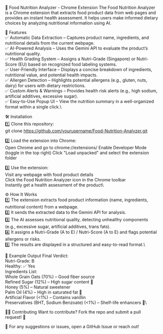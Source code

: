 🥗 Food Nutrition Analyzer - Chrome Extension
The Food Nutrition Analyzer is a Chrome extension that extracts food product data from web pages and provides an instant health assessment. It helps users make informed dietary choices by analyzing nutritional information using AI.

🚀 Features\
✅ Automatic Data Extraction – Captures product name, ingredients, and nutritional details from the current webpage.\
✅ AI-Powered Analysis – Uses the Gemini API to evaluate the product’s nutritional quality.\
✅ Health Grading System – Assigns a Nutri-Grade (Singapore) or Nutri-Score (EU) based on recognized food labeling systems.\
✅ User-Friendly Interface – Displays a concise breakdown of ingredients, nutritional value, and potential health impacts.\
✅ Allergen Detection – Highlights potential allergens (e.g., gluten, nuts, dairy) for users with dietary restrictions.\
✅ Custom Alerts & Warnings – Provides health risk alerts (e.g., high sodium, artificial additives, excessive sugar).\
✅ Easy-to-Use Popup UI – View the nutrition summary in a well-organized format within a single click.\

🛠 Installation\
1️⃣ Clone this repository:\
git clone https://github.com/yourusername/Food-Nutrition-Analyzer.git

2️⃣ Load the extension into Chrome:\
Open Chrome and go to chrome://extensions/
Enable Developer Mode (toggle in the top right)
Click "Load unpacked" and select the extension folder

3️⃣ Use the extension:\
Visit any webpage with food product details\
Click the Food Nutrition Analyzer icon in the Chrome toolbar\
Instantly get a health assessment of the product\

⚙️ How It Works\
1️⃣ The extension extracts food product information (name, ingredients, nutritional content) from a webpage.\
2️⃣ It sends the extracted data to the Gemini API for analysis.\
3️⃣ The AI assesses nutritional quality, detecting unhealthy components (e.g., excessive sugar, artificial additives, trans fats).\
4️⃣ It assigns a Nutri-Grade (A to E) / Nutri-Score (A to E) and flags potential allergens or risks.\
5️⃣ The results are displayed in a structured and easy-to-read format.\

📌 Example Output
Final Verdict:\
Nutri-Grade: B\
Healthy: ✅ Yes\
Ingredients List:\
Whole Grain Oats (70%) – Good fiber source\
Refined Sugar (12%) – High sugar content 🚨\
Honey (5%) – Natural sweetener\
Palm Oil (4%) – High in saturated fat 🚨\
Artificial Flavor (<1%) – Contains vanillin\
Preservatives (BHT, Sodium Benzoate) (<1%) – Shelf-life enhancers 🚨\

👨‍💻 Contributing
Want to contribute? Fork the repo and submit a pull request! 🚀

📩 For any suggestions or issues, open a GitHub Issue or reach out!


